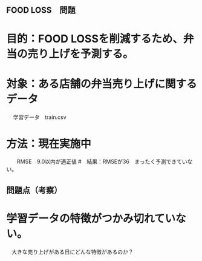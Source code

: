 ## FOOD LOSS　問題

# 目的：FOOD LOSSを削減するため、弁当の売り上げを予測する。

# 対象：ある店舗の弁当売り上げに関するデータ
　 学習データ　train.csv

# 方法：現在実施中
　　RMSE　9.0以内が適正値
#　結果：RMSEが36　まったく予測できていない。

## 問題点（考察）

# 学習データの特徴がつかみ切れていない。
　大きな売り上げがある日にどんな特徴があるのか？


